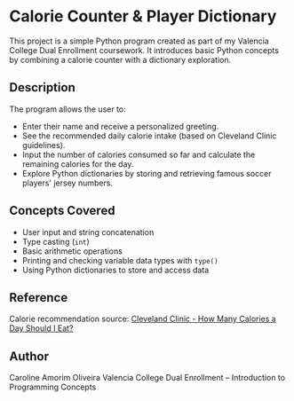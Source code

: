 # Calorie Counter & Player Dictionary

This project is a simple Python program created as part of my Valencia College Dual Enrollment coursework.
It introduces basic Python concepts by combining a calorie counter with a dictionary exploration.

## Description

The program allows the user to:
- Enter their name and receive a personalized greeting.
- See the recommended daily calorie intake (based on Cleveland Clinic guidelines).
- Input the number of calories consumed so far and calculate the remaining calories for the day.
- Explore Python dictionaries by storing and retrieving famous soccer players' jersey numbers.

## Concepts Covered

- User input and string concatenation
- Type casting (`int`)
- Basic arithmetic operations
- Printing and checking variable data types with `type()`
- Using Python dictionaries to store and access data

## Reference

Calorie recommendation source:
[Cleveland Clinic - How Many Calories a Day Should I Eat?](https://health.clevelandclinic.org/how-many-calories-a-day-should-i-eat/)

## Author
Caroline Amorim Oliveira
Valencia College Dual Enrollment – Introduction to Programming Concepts
